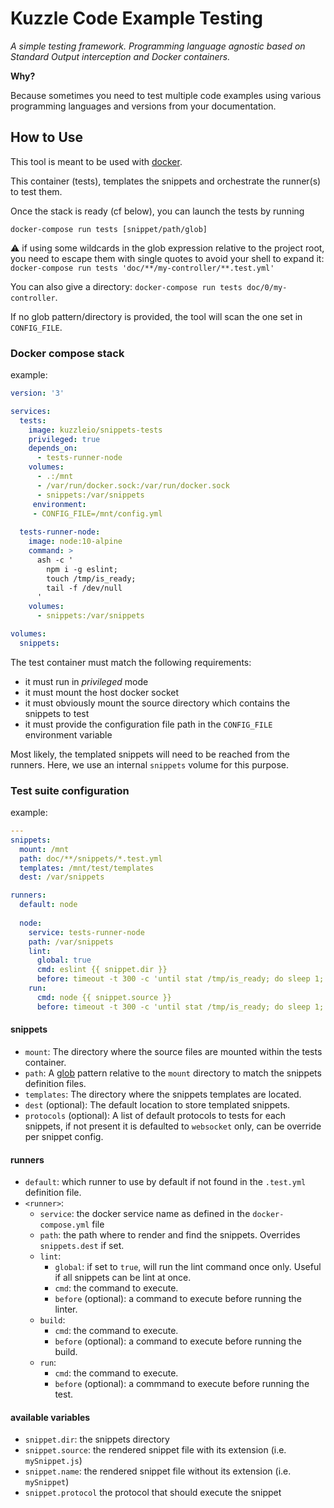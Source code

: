 # Kuzzle Code Example Testing

_A simple testing framework. Programming language agnostic based on Standard Output interception and Docker containers._

**Why?**

Because sometimes you need to test multiple code examples using various programming languages and versions from your documentation.

## How to Use

This tool is meant to be used with [docker](https://www.docker.com).

This container (tests), templates the snippets and orchestrate the runner(s) to test them.

Once the stack is ready (cf below), you can launch the tests by running

```shell
docker-compose run tests [snippet/path/glob]
```

:warning: if using some wildcards in the glob expression relative to the project root, you need to escape them with single quotes to avoid your shell to expand it:
`docker-compose run tests 'doc/**/my-controller/**.test.yml'`

You can also give a directory: `docker-compose run tests doc/0/my-controller`.

If no glob pattern/directory is provided, the tool will scan the one set in `CONFIG_FILE`.

### Docker compose stack

example:

```yaml
version: '3'

services:
  tests:
    image: kuzzleio/snippets-tests
    privileged: true
    depends_on:
      - tests-runner-node
    volumes:
      - .:/mnt
      - /var/run/docker.sock:/var/run/docker.sock
      - snippets:/var/snippets
     environment:
     - CONFIG_FILE=/mnt/config.yml
   
  tests-runner-node:
    image: node:10-alpine
    command: >
      ash -c '
        npm i -g eslint;
        touch /tmp/is_ready;
        tail -f /dev/null
      '
    volumes:
      - snippets:/var/snippets

volumes:
  snippets:
```

The test container must match the following requirements:

- it must run in _privileged_ mode
- it must mount the host docker socket 
- it must obviously mount the source directory which contains the snippets to test
- it must provide the configuration file path in the `CONFIG_FILE` environment variable

Most likely, the templated snippets will need to be reached from the runners. Here, we use an internal `snippets` 
volume for this purpose.


### Test suite configuration

example:

```yaml
---
snippets:
  mount: /mnt
  path: doc/**/snippets/*.test.yml
  templates: /mnt/test/templates
  dest: /var/snippets

runners:
  default: node
  
  node:
    service: tests-runner-node
    path: /var/snippets
    lint:
      global: true
      cmd: eslint {{ snippet.dir }}
      before: timeout -t 300 -c 'until stat /tmp/is_ready; do sleep 1; done'
    run:
      cmd: node {{ snippet.source }}
      before: timeout -t 300 -c 'until stat /tmp/is_ready; do sleep 1; done'
```

#### snippets

- `mount`: The directory where the source files are mounted within the tests container.
- `path`: A [glob](https://www.npmjs.com/package/glob) pattern relative to the `mount` directory to match the snippets definition files.
- `templates`: The directory where the snippets templates are located.
- `dest` (optional): The default location to store templated snippets.
- `protocols` (optional): A list of default protocols to tests for each snippets, if not present it is defaulted to `websocket` only, can be override per snippet config.

#### runners

- `default`: which runner to use by default if not found in the `.test.yml` definition file.
- `<runner>`:
  - `service`: the docker service name as defined in the `docker-compose.yml` file
  - `path`: the path where to render and find the snippets. Overrides `snippets.dest` if set.
  - `lint`:
    - `global`: if set to `true`, will run the lint command once only. Useful if all snippets can be lint at once.
    - `cmd`: the command to execute.
    - `before` (optional): a command to execute before running the linter.
  - `build`:
    - `cmd`: the command to execute.
    - `before` (optional): a command to execute before running the build.
  - `run`:
    - `cmd`: the command to execute.
    - `before` (optional): a commmand to execute before running the test.
    
#### available variables

- `snippet.dir`: the snippets directory
- `snippet.source`: the rendered snippet file with its extension (i.e. `mySnippet.js`)
- `snippet.name`: the rendered snippet file without its extension (i.e. `mySnippet`)
- `snippet.protocol` the protocol that should execute the snippet



